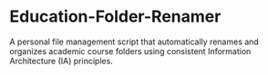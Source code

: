 # Education-Folder-Renamer
A personal file management script that automatically renames and organizes academic course folders using consistent Information Architecture (IA) principles.
